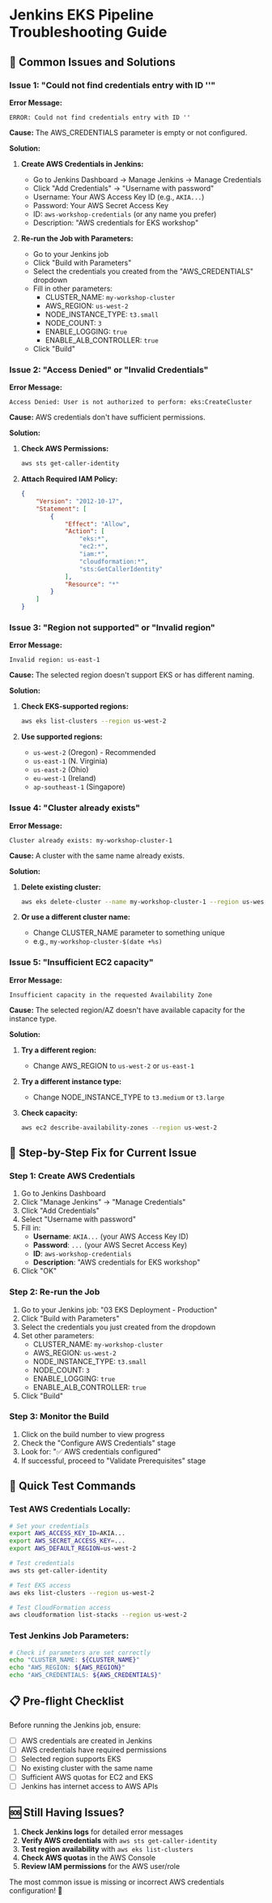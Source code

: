 # Jenkins EKS Pipeline Troubleshooting Guide

## 🚨 **Common Issues and Solutions**

### **Issue 1: "Could not find credentials entry with ID ''"**

**Error Message:**
```
ERROR: Could not find credentials entry with ID ''
```

**Cause:** The AWS_CREDENTIALS parameter is empty or not configured.

**Solution:**
1. **Create AWS Credentials in Jenkins:**
   - Go to Jenkins Dashboard → Manage Jenkins → Manage Credentials
   - Click "Add Credentials" → "Username with password"
   - Username: Your AWS Access Key ID (e.g., `AKIA...`)
   - Password: Your AWS Secret Access Key
   - ID: `aws-workshop-credentials` (or any name you prefer)
   - Description: "AWS credentials for EKS workshop"

2. **Re-run the Job with Parameters:**
   - Go to your Jenkins job
   - Click "Build with Parameters"
   - Select the credentials you created from the "AWS_CREDENTIALS" dropdown
   - Fill in other parameters:
     - CLUSTER_NAME: `my-workshop-cluster`
     - AWS_REGION: `us-west-2`
     - NODE_INSTANCE_TYPE: `t3.small`
     - NODE_COUNT: `3`
     - ENABLE_LOGGING: `true`
     - ENABLE_ALB_CONTROLLER: `true`
   - Click "Build"

### **Issue 2: "Access Denied" or "Invalid Credentials"**

**Error Message:**
```
Access Denied: User is not authorized to perform: eks:CreateCluster
```

**Cause:** AWS credentials don't have sufficient permissions.

**Solution:**
1. **Check AWS Permissions:**
   ```bash
   aws sts get-caller-identity
   ```

2. **Attach Required IAM Policy:**
   ```json
   {
       "Version": "2012-10-17",
       "Statement": [
           {
               "Effect": "Allow",
               "Action": [
                   "eks:*",
                   "ec2:*",
                   "iam:*",
                   "cloudformation:*",
                   "sts:GetCallerIdentity"
               ],
               "Resource": "*"
           }
       ]
   }
   ```

### **Issue 3: "Region not supported" or "Invalid region"**

**Error Message:**
```
Invalid region: us-east-1
```

**Cause:** The selected region doesn't support EKS or has different naming.

**Solution:**
1. **Check EKS-supported regions:**
   ```bash
   aws eks list-clusters --region us-west-2
   ```

2. **Use supported regions:**
   - `us-west-2` (Oregon) - Recommended
   - `us-east-1` (N. Virginia)
   - `us-east-2` (Ohio)
   - `eu-west-1` (Ireland)
   - `ap-southeast-1` (Singapore)

### **Issue 4: "Cluster already exists"**

**Error Message:**
```
Cluster already exists: my-workshop-cluster-1
```

**Cause:** A cluster with the same name already exists.

**Solution:**
1. **Delete existing cluster:**
   ```bash
   aws eks delete-cluster --name my-workshop-cluster-1 --region us-west-2
   ```

2. **Or use a different cluster name:**
   - Change CLUSTER_NAME parameter to something unique
   - e.g., `my-workshop-cluster-$(date +%s)`

### **Issue 5: "Insufficient EC2 capacity"**

**Error Message:**
```
Insufficient capacity in the requested Availability Zone
```

**Cause:** The selected region/AZ doesn't have available capacity for the instance type.

**Solution:**
1. **Try a different region:**
   - Change AWS_REGION to `us-west-2` or `us-east-1`

2. **Try a different instance type:**
   - Change NODE_INSTANCE_TYPE to `t3.medium` or `t3.large`

3. **Check capacity:**
   ```bash
   aws ec2 describe-availability-zones --region us-west-2
   ```

## 🔧 **Step-by-Step Fix for Current Issue**

### **Step 1: Create AWS Credentials**
1. Go to Jenkins Dashboard
2. Click "Manage Jenkins" → "Manage Credentials"
3. Click "Add Credentials"
4. Select "Username with password"
5. Fill in:
   - **Username**: `AKIA...` (your AWS Access Key ID)
   - **Password**: `...` (your AWS Secret Access Key)
   - **ID**: `aws-workshop-credentials`
   - **Description**: "AWS credentials for EKS workshop"
6. Click "OK"

### **Step 2: Re-run the Job**
1. Go to your Jenkins job: "03 EKS Deployment - Production"
2. Click "Build with Parameters"
3. Select the credentials you just created from the dropdown
4. Set other parameters:
   - CLUSTER_NAME: `my-workshop-cluster`
   - AWS_REGION: `us-west-2`
   - NODE_INSTANCE_TYPE: `t3.small`
   - NODE_COUNT: `3`
   - ENABLE_LOGGING: `true`
   - ENABLE_ALB_CONTROLLER: `true`
5. Click "Build"

### **Step 3: Monitor the Build**
1. Click on the build number to view progress
2. Check the "Configure AWS Credentials" stage
3. Look for: "✅ AWS credentials configured"
4. If successful, proceed to "Validate Prerequisites" stage

## 🚀 **Quick Test Commands**

### **Test AWS Credentials Locally:**
```bash
# Set your credentials
export AWS_ACCESS_KEY_ID=AKIA...
export AWS_SECRET_ACCESS_KEY=...
export AWS_DEFAULT_REGION=us-west-2

# Test credentials
aws sts get-caller-identity

# Test EKS access
aws eks list-clusters --region us-west-2

# Test CloudFormation access
aws cloudformation list-stacks --region us-west-2
```

### **Test Jenkins Job Parameters:**
```bash
# Check if parameters are set correctly
echo "CLUSTER_NAME: ${CLUSTER_NAME}"
echo "AWS_REGION: ${AWS_REGION}"
echo "AWS_CREDENTIALS: ${AWS_CREDENTIALS}"
```

## 📋 **Pre-flight Checklist**

Before running the Jenkins job, ensure:

- [ ] AWS credentials are created in Jenkins
- [ ] AWS credentials have required permissions
- [ ] Selected region supports EKS
- [ ] No existing cluster with the same name
- [ ] Sufficient AWS quotas for EC2 and EKS
- [ ] Jenkins has internet access to AWS APIs

## 🆘 **Still Having Issues?**

1. **Check Jenkins logs** for detailed error messages
2. **Verify AWS credentials** with `aws sts get-caller-identity`
3. **Test region availability** with `aws eks list-clusters`
4. **Check AWS quotas** in the AWS Console
5. **Review IAM permissions** for the AWS user/role

The most common issue is missing or incorrect AWS credentials configuration! 🔐

